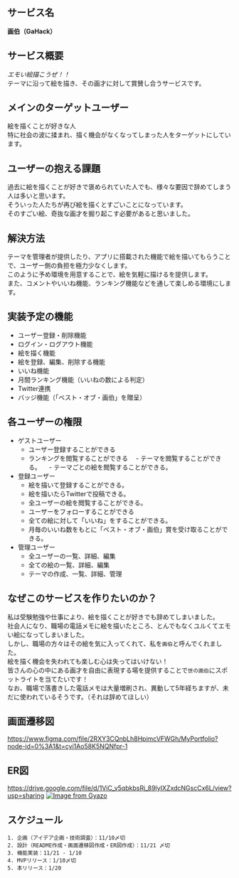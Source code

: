 ## サービス名
**画伯（GaHack）**

## サービス概要
*エモい絵描こうぜ！！*<br>
テーマに沿って絵を描き、その画才に対して賞賛し合うサービスです。

## メインのターゲットユーザー
絵を描くことが好きな人<br>
特に社会の波に揉まれ、描く機会がなくなってしまった人をターゲットにしています。

## ユーザーの抱える課題
過去に絵を描くことが好きで褒められていた人でも、様々な要因で辞めてしまう人は多いと思います。<br>
そういった人たちが再び絵を描くとすごいことになっています。<br>
そのすごい絵、奇抜な画才を掘り起こす必要があると思いました。

## 解決方法
テーマを管理者が提供したり、アプリに搭載された機能で絵を描いてもらうことで、ユーザー側の負担を極力少なくします。<br>
このように予め環境を用意することで、絵を気軽に描けるを提供します。<br>
また、コメントやいいね機能、ランキング機能などを通して楽しめる環境にします。

## 実装予定の機能
- ユーザー登録・削除機能
- ログイン・ログアウト機能
- 絵を描く機能
- 絵を登録、編集、削除する機能
- いいね機能
- 月間ランキング機能（いいねの数による判定）
- Twitter連携
- バッジ機能（「ベスト・オブ・画伯」を贈呈）

## 各ユーザーの権限
- ゲストユーザー
  - ユーザー登録することができる
  - ランキングを閲覧することができる
　- テーマを閲覧することができる。
　- テーマごとの絵を閲覧することができる。
- 登録ユーザー
  - 絵を描いて登録することができる。
  - 絵を描いたらTwitterで投稿できる。
  - 全ユーザーの絵を閲覧することができる。
  - ユーザーをフォローすることができる
  - 全ての絵に対して「いいね」をすることができる。
  - 月毎のいいね数をもとに「ベスト・オブ・画伯」賞を受け取ることができる。
- 管理ユーザー
  - 全ユーザーの一覧、詳細、編集
  - 全ての絵の一覧、詳細、編集
  - テーマの作成、一覧、詳細、管理

## なぜこのサービスを作りたいのか？
私は受験勉強や仕事により、絵を描くことが好きでも辞めてしまいました。<br>
社会人になり、職場の電話メモに絵を描いたところ、とんでもなくユルくてエモい絵になってしまいました。<br>
しかし、職場の方々はその絵を気に入ってくれて、私を`画伯`と呼んでくれました。<br>
絵を描く機会を失われても楽しむ心は失ってはいけない！<br>
皆さんの心の中にある画才を自由に表現する場を提供することで`世の画伯`にスポットライトを当てたいです！<br>
なお、職場で落書きした電話メモは大量増刷され、異動して5年経ちますが、未だに使われているそうです。（それは辞めてほしい）

## 画面遷移図
https://www.figma.com/file/2RXY3CQnbLh8HpimcVFWGh/MyPortfolio?node-id=0%3A1&t=cyi1Ao58K5NQNfpr-1

## ER図
https://drive.google.com/file/d/1ViC_v5qbkbsRj_89lyIXZxdcNGscCx6L/view?usp=sharing
[![Image from Gyazo](https://i.gyazo.com/2642597c135738e71d10deb84c122c43.png)](https://gyazo.com/2642597c135738e71d10deb84c122c43)

## スケジュール
```
1. 企画（アイデア企画・技術調査）：11/10〆切
2. 設計（README作成・画面遷移図作成・ER図作成）：11/21 〆切
3. 機能実装：11/21 - 1/10
4. MVPリリース：1/10〆切
5. 本リリース：1/20
```
